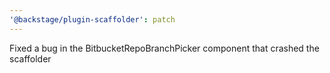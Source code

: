 ```yaml
---
'@backstage/plugin-scaffolder': patch
---
```


Fixed a bug in the BitbucketRepoBranchPicker component that crashed the scaffolder
